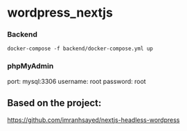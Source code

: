 # wordpress_nextjs

### Backend

`docker-compose -f backend/docker-compose.yml up`

### phpMyAdmin

port: mysql:3306
username: root
password: root

## Based on the project:

https://github.com/imranhsayed/nextjs-headless-wordpress
